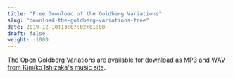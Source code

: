 ```yaml
---
title: "Free Download of the Goldberg Variations"
slug: "download-the-goldberg-variations-free"
date: 2019-12-10T13:07:02+01:00
draft: false
weight: -1000
---
```

The Open Goldberg Variations are available [for download as MP3 and WAV from Kimiko Ishizaka's music site](https://kimikoishizaka.bandcamp.com). 

